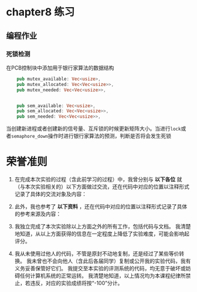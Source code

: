# chapter8 练习

## 编程作业

### 死锁检测

在PCB控制块中添加用于银行家算法的数据结构

```rust
    pub mutex_available: Vec<usize>,
    pub mutex_allocated: Vec<Vec<usize>>,
    pub mutex_needed: Vec<Vec<usize>>,


    pub sem_available: Vec<usize>,
    pub sem_allocated: Vec<Vec<usize>>,
    pub sem_needed: Vec<Vec<usize>>,
```

当创建新进程或者创建新的信号量、互斥锁的时候更新矩阵大小。当进行`lock`或者`semaphore_down`操作时进行银行家算法的预测，判断是否将会发生死锁

# 荣誉准则

1. 在完成本次实验的过程（含此前学习的过程）中，我曾分别与 **以下各位** 就（与本次实验相关的）以下方面做过交流，还在代码中对应的位置以注释形式记录了具体的交流对象及内容：
    
2. 此外，我也参考了 **以下资料** ，还在代码中对应的位置以注释形式记录了具体的参考来源及内容：

3. 我独立完成了本次实验除以上方面之外的所有工作，包括代码与文档。 我清楚地知道，从以上方面获得的信息在一定程度上降低了实验难度，可能会影响起评分。

4. 我从未使用过他人的代码，不管是原封不动地复制，还是经过了某些等价转换。 我未曾也不会向他人（含此后各届同学）复制或公开我的实验代码，我有义务妥善保管好它们。 我提交至本实验的评测系统的代码，均无意于破坏或妨碍任何计算机系统的正常运转。 我清楚地知道，以上情况均为本课程纪律所禁止，若违反，对应的实验成绩将按“-100”分计。